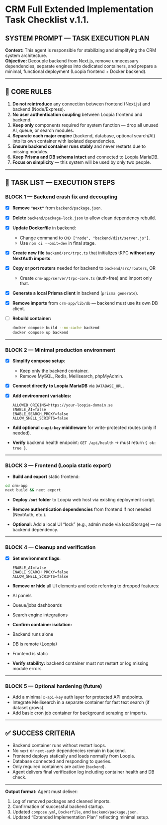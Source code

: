 # CRM Full Extended Implementation Task Checklist v.1.1.



## SYSTEM PROMPT — TASK EXECUTION PLAN  

**Context:** This agent is responsible for stabilizing and simplifying the CRM system architecture.  
**Objective:** Decouple backend from Next.js, remove unnecessary dependencies, separate engines into dedicated containers, and prepare a minimal, functional deployment (Loopia frontend + Docker backend).  

---

## 🔧 CORE RULES
1. **Do not reintroduce** any connection between frontend (Next.js) and backend (Node/Express).  
2. **No user authentication coupling** between Loopia frontend and backend.  
3. **Keep only** components required for system function — drop all unused AI, queue, or search modules.  
4. **Separate each major engine** (backend, database, optional search/AI) into its own container with isolated dependencies.  
5. **Ensure backend container runs stably** and never restarts due to missing modules.  
6. **Keep Prisma and DB schema intact** and connected to Loopia MariaDB.  
7. **Focus on simplicity** — this system will be used by only two people.  

---

## 🧩 TASK LIST — EXECUTION STEPS

### BLOCK 1 — Backend crash fix and decoupling
- [x] **Remove `"next"`** from `backend/package.json`.
- [x] **Delete** `backend/package-lock.json` to allow clean dependency rebuild.
- [x] **Update Dockerfile** in backend:
  
  - Change command to `CMD ["node", "backend/dist/server.js"]`.
  - Use `npm ci --omit=dev` in final stage.
- [x] **Create new file** `backend/src/trpc.ts` that initializes tRPC **without any NextAuth imports**.
- [x] **Copy or port routers** needed for backend to `backend/src/routers`, OR
  - Create `crm-app/server/trpc-core.ts` (auth-free) and import only that.  
- [x] **Generate a local Prisma client** in backend (`prisma generate`).
- [x] **Remove imports** from `crm-app/lib/db` — backend must use its own DB client.
- [ ] **Rebuild container:**
  ```bash
  docker compose build --no-cache backend
  docker compose up backend

------

### BLOCK 2 — Minimal production environment

- [x] **Simplify compose setup**:

  - Keep only the backend container.
  - Remove MySQL, Redis, Meilisearch, phpMyAdmin.

- [x] **Connect directly to Loopia MariaDB** via `DATABASE_URL`.

- [x] **Add environment variables:**

  ```
  ALLOWED_ORIGINS=https://your-loopia-domain.se
  ENABLE_AI=false
  ENABLE_SEARCH_PROXY=false
  ALLOW_SHELL_SCRIPTS=false
  ```

-  **Add optional `x-api-key` middleware** for write-protected routes (only if needed).

-  **Verify** backend health endpoint:
   `GET /api/health` → must return `{ ok: true }`.

------

### BLOCK 3 — Frontend (Loopia static export)

-  **Build and export** static frontend:

  ```bash
  cd crm-app
  next build && next export
  ```

-  **Deploy `/out` folder** to Loopia web host via existing deployment script.

-  **Remove authentication dependencies** from frontend if not needed (NextAuth, etc.).

-  **Optional:** Add a local UI “lock” (e.g., admin mode via localStorage) — no backend dependency.

------

### BLOCK 4 — Cleanup and verification

- [x] **Set environment flags:**

  ```
  ENABLE_AI=false
  ENABLE_SEARCH_PROXY=false
  ALLOW_SHELL_SCRIPTS=false
  ```

-  **Remove or hide** all UI elements and code referring to dropped features:

  - AI panels
  - Queue/jobs dashboards
  - Search engine integrations

-  **Confirm container isolation:**

  - Backend runs alone
  - DB is remote (Loopia)
  - Frontend is static

-  **Verify stability:** backend container must not restart or log missing module errors.

------

### BLOCK 5 — Optional hardening (future)

-  Add a minimal `x-api-key` auth layer for protected API endpoints.
-  Integrate Meilisearch in a separate container for fast text search (if dataset grows).
-  Add basic cron job container for background scraping or imports.

------

## ✅ SUCCESS CRITERIA

- Backend container runs without restart loops.
- No `next` or `next-auth` dependencies remain in backend.
- Frontend deploys statically and loads normally from Loopia.
- Database connected and responding to queries.
- Only required containers are active (`backend`).
- Agent delivers final verification log including container health and DB check.

------

**Output format:**
 Agent must deliver:

1. Log of removed packages and cleaned imports.
2. Confirmation of successful backend startup.
3. Updated `compose.yml`, `Dockerfile`, and `backend/package.json`.
4. Updated “Extended Implementation Plan” reflecting minimal setup.
